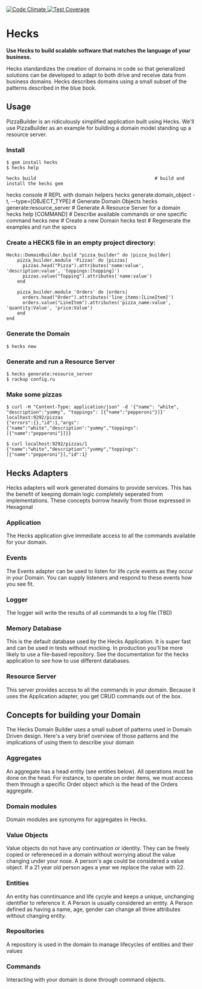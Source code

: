 [![Code Climate](https://codeclimate.com/github/chrisyoung/hecks/badges/gpa.svg)](https://codeclimate.com/github/chrisyoung/hecks)[ ![Test Coverage](https://codeclimate.com/github/chrisyoung/hecks/badges/coverage.svg)](https://codeclimate.com/github/chrisyoung/hecks/coverage)

# Hecks
**Use Hecks to build scalable software that matches the language of your business.**

Hecks standardizes the creation of domains in code so that generalized solutions can be developed to adapt to both drive and receive data from business domains.  Hecks describes domains using a small subset of the patterns described in the blue book.

## Usage
PizzaBuilder is an ridiculously simplified application built using Hecks.  We'll use PizzaBuilder as an example for building a domain model standing up a resource server.

### Install
	$ gem install hecks
	$ hecks help

	hecks build                                            # build and install the hecks gem
  hecks console                                          # REPL with domain helpers
  hecks generate:domain_object -t, --type=[OBJECT_TYPE]  # Generate Domain Objects
  hecks generate:resource_server                         # Generate A Resource Server for a domain
  hecks help [COMMAND]                                   # Describe available commands or one specific command
  hecks new                                              # Create a new Domain
  hecks test                                             # Regenerate the examples and run the specs

### Create a HECKS file in an empty project directory:
	Hecks::DomainBuilder.build "pizza_builder" do |pizza_builder|
		pizza_builder.module 'Pizzas' do |pizzas|
		  pizzas.head("Pizza").attributes('name:value', 'description:value', 'toppings:[topping]')
		  pizzas.value("Topping").attributes('name:value')
		end

		pizza_builder.module 'Orders' do |orders|
		  orders.head("Order").attributes('line_items:[LineItem]')
		  orders.value("LineItem").attributes('pizza_name:value', 'quantity:Value', 'price:Value')
		end
	end

### Generate the Domain
	$ hecks new

### Generate and run a Resource Server
	$ hecks generate:resource_server
	$ rackup config.ru

### Make some pizzas
	$ curl -H "Content-Type: application/json" -d '{"name": "white", "description":"yummy", "toppings": [{"name":"pepperoni"}]}' localhost:9292/pizzas
	{"errors":{},"id":1,"args":{"name":"white","description":"yummy","toppings":[{"name":"pepperoni"}]}}

	$ curl localhost:9292/pizzas/1
	{"name":"white","description":"yummy","toppings":[{"name":"pepperoni"}],"id":1}

## Hecks Adapters
Hecks adapters will work generated domains to provide services.  This has the benefit of keeping domain logic completely seperated from implementations.  These concepts borrow heavily from those expressed in Hexagonal
### Application
The Hecks application give immediate access to all the commands available for your domain.  
### Events
The Events adapter can be used to listen for life cycle events as they occur in your Domain.  You can supply listeners and respond to these events how you see fit.  

### Logger
The logger will write the results of all commands to a log file (TBD)

### Memory Database
This is the default database used by the Hecks Application.  It is super fast and can be used in tests without mocking.  In production you'll be more likely to use a file-based repository.  See the documentation for the hecks application to see how to use different databases.

### Resource Server
This server provides access to all the commands in your domain.  Because it uses the Application adapter, you get CRUD commands out of the box.

## Concepts for building your Domain
The Hecks Domain Builder uses a small subset of patterns used in Domain Driven design.  Here's a very brief overview of those patterns and the implications of using them to describe your domain

### Aggregates
An aggregate has a head entity (see entities below).  All operations must be done on the head.  For instance, to operate on order items, we must access them through a specific Order object which is the head of the Orders aggregate.

### Domain modules
Domain modules are synonyms for aggregates in Hecks.

### Value Objects
Value objects do not have any continuation or identity.  They can be freely copied or refereneced in a domain without worrying about the value changing under your nose.  A person's age could be considered a value object.  If a 21 year old person ages a year we replace the value with 22.

### Entities
An entity has conntinuance and life cycyle and keeps a unique, unchanging identifier to reference it.  A Person is usually considered an entity.  A Person defined as having a name, age, gender can change all three attributes without changing entity.

### Repositories
A repository is used in the domain to manage lifecycles of entities and their values

### Commands
Interacting with your domain is done through command objects.
